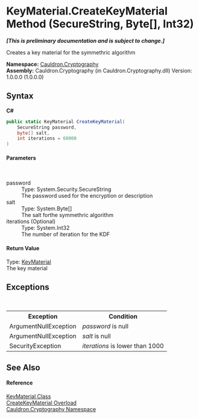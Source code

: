 # KeyMaterial.CreateKeyMaterial Method (SecureString, Byte[], Int32)
 _**\[This is preliminary documentation and is subject to change.\]**_

Creates a key material for the symmethric algorithm

**Namespace:**&nbsp;<a href="N_Cauldron_Cryptography">Cauldron.Cryptography</a><br />**Assembly:**&nbsp;Cauldron.Cryptography (in Cauldron.Cryptography.dll) Version: 1.0.0.0 (1.0.0.0)

## Syntax

**C#**<br />
``` C#
public static KeyMaterial CreateKeyMaterial(
	SecureString password,
	byte[] salt,
	int iterations = 60000
)
```


#### Parameters
&nbsp;<dl><dt>password</dt><dd>Type: System.Security.SecureString<br />The password used for the encryption or description</dd><dt>salt</dt><dd>Type: System.Byte[]<br />The salt forthe symmethric algorithm</dd><dt>iterations (Optional)</dt><dd>Type: System.Int32<br />The number of iteration for the KDF</dd></dl>

#### Return Value
Type: <a href="T_Cauldron_Cryptography_KeyMaterial">KeyMaterial</a><br />The key material

## Exceptions
&nbsp;<table><tr><th>Exception</th><th>Condition</th></tr><tr><td>ArgumentNullException</td><td>*password* is null</td></tr><tr><td>ArgumentNullException</td><td>*salt* is null</td></tr><tr><td>SecurityException</td><td>*iterations* is lower than 1000</td></tr></table>

## See Also


#### Reference
<a href="T_Cauldron_Cryptography_KeyMaterial">KeyMaterial Class</a><br /><a href="Overload_Cauldron_Cryptography_KeyMaterial_CreateKeyMaterial">CreateKeyMaterial Overload</a><br /><a href="N_Cauldron_Cryptography">Cauldron.Cryptography Namespace</a><br />